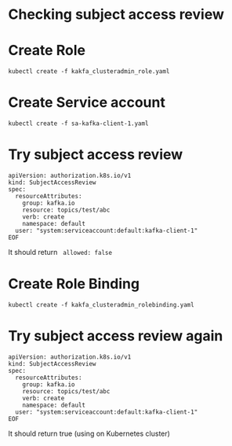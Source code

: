 # Checking subject access review


# Create Role
`kubectl create -f kakfa_clusteradmin_role.yaml`

# Create Service account
`kubectl create -f sa-kafka-client-1.yaml`


# Try subject access review

```kubectl create -f - -o yaml << EOF
apiVersion: authorization.k8s.io/v1
kind: SubjectAccessReview
spec:
  resourceAttributes:
    group: kafka.io
    resource: topics/test/abc
    verb: create
    namespace: default
  user: "system:serviceaccount:default:kafka-client-1"
EOF
```

It should return
``` allowed: false```

# Create Role Binding 
`kubectl create -f kakfa_clusteradmin_rolebinding.yaml`

# Try subject access review again
```kubectl create -f - -o yaml << EOF
apiVersion: authorization.k8s.io/v1
kind: SubjectAccessReview
spec:
  resourceAttributes:
    group: kafka.io
    resource: topics/test/abc
    verb: create
    namespace: default
  user: "system:serviceaccount:default:kafka-client-1"
EOF
```

It should return true (using on Kubernetes cluster)